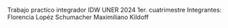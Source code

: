 Trabajo practico integrador IDW UNER 2024 1er. cuatrimestre
Integrantes:
            Florencia Lopéz Schumacher
            Maximiliano Kildoff

